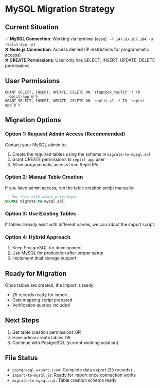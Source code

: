 # MySQL Migration Strategy

## Current Situation
✅ **MySQL Connection**: Working via terminal (`mysql -h 147.93.107.184 -u replit-app -p`)  
❌ **Node.js Connection**: Access denied (IP restrictions for programmatic access)  
❌ **CREATE Permissions**: User only has SELECT, INSERT, UPDATE, DELETE permissions

## User Permissions
```
GRANT SELECT, INSERT, UPDATE, DELETE ON `stapubox_replit`.* TO `replit-app`@`%`
GRANT SELECT, INSERT, UPDATE, DELETE ON `replit_v1`.* TO `replit-app`@`%`
```

## Migration Options

### Option 1: Request Admin Access (Recommended)
Contact your MySQL admin to:
1. Create the required tables using the schema in `migrate-to-mysql.sql`
2. Grant CREATE permissions to `replit-app` user
3. Allow programmatic access from Replit IPs

### Option 2: Manual Table Creation
If you have admin access, run the table creation script manually:
```sql
-- Run this with admin privileges
SOURCE migrate-to-mysql.sql;
```

### Option 3: Use Existing Tables
If tables already exist with different names, we can adapt the import script.

### Option 4: Hybrid Approach
1. Keep PostgreSQL for development
2. Use MySQL for production after proper setup
3. Implement dual storage support

## Ready for Migration
Once tables are created, the import is ready:
- 25 records ready for import
- Data mapping script prepared
- Verification queries included

## Next Steps
1. Get table creation permissions OR
2. Have admin create tables OR  
3. Continue with PostgreSQL (current working solution)

## File Status
- `postgresql-export.json`: Complete data export (25 records)
- `import-to-mysql.js`: Ready for import once connection works
- `migrate-to-mysql.sql`: Table creation schema ready